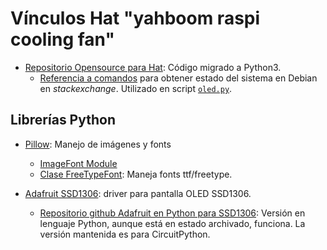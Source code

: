# Vínculos Hat "yahboom raspi cooling fan"

- [Repositorio Opensource para Hat](https://github.com/dogweather/yahboom-raspi-cooling-fan): Código migrado a Python3.
  - [Referencia a comandos](https://unix.stackexchange.com/questions/119126/command-to-display-memory-usage-disk-usage-and-cpu-load) para obtener estado del sistema en Debian en *stackexchange*. Utilizado en script [`oled.py`](oled.py).

## Librerías Python

- [Pillow](https://pypi.org/project/Pillow/): Manejo de imágenes y fonts
  - [ImageFont Module](https://pillow.readthedocs.io/en/stable/reference/ImageFont.html)
  - [Clase FreeTypeFont](https://pillow.readthedocs.io/en/stable/reference/ImageFont.html#PIL.ImageFont.FreeTypeFont): Maneja fonts ttf/freetype.

- [ Adafruit SSD1306](https://pypi.org/project/Adafruit-SSD1306/): driver para pantalla OLED SSD1306.
  - [Repositorio github Adafruit en Python para SSD1306](https://github.com/adafruit/Adafruit_Python_SSD1306/): Versión en lenguaje Python, aunque está en estado archivado, funciona. La versión mantenida es para CircuitPython.
